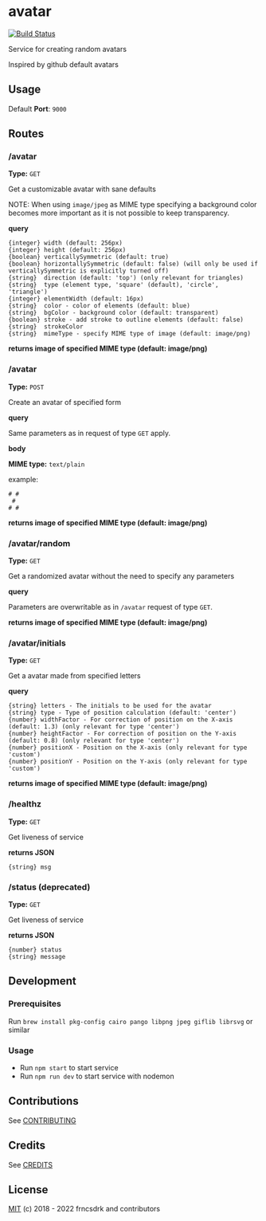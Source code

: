 # avatar

[![Build Status](https://github.com/frncsdrk/avatar/workflows/build/badge.svg?branch=main&event=push)](https://github.com/frncsdrk/avatar/actions)

Service for creating random avatars

Inspired by github default avatars

## Usage

Default **Port**: `9000`

## Routes

### /avatar

**Type:** `GET`

Get a customizable avatar with sane defaults

NOTE: When using `image/jpeg` as MIME type specifying a background color
  becomes more important as it is not possible to keep transparency.

**query**

```
{integer} width (default: 256px)
{integer} height (default: 256px)
{boolean} verticallySymmetric (default: true)
{boolean} horizontallySymmetric (default: false) (will only be used if verticallySymmetric is explicitly turned off)
{string}  direction (default: 'top') (only relevant for triangles)
{string}  type (element type, 'square' (default), 'circle', 'triangle')
{integer} elementWidth (default: 16px)
{string}  color - color of elements (default: blue)
{string}  bgColor - background color (default: transparent)
{boolean} stroke - add stroke to outline elements (default: false)
{string}  strokeColor
{string}  mimeType - specify MIME type of image (default: image/png)
```

**returns image of specified MIME type (default: image/png)**

### /avatar

**Type:** `POST`

Create an avatar of specified form

**query**

Same parameters as in request of type `GET` apply.

**body**

**MIME type:** `text/plain`

example:
```
# #
 #
# #
```

**returns image of specified MIME type (default: image/png)**

### /avatar/random

**Type:** `GET`

Get a randomized avatar without the need to specify any parameters

**query**

Parameters are overwritable as in `/avatar` request of type `GET`.

**returns image of specified MIME type (default: image/png)**

### /avatar/initials

**Type:** `GET`

Get a avatar made from specified letters

**query**

```
{string} letters - The initials to be used for the avatar
{string} type - Type of position calculation (default: 'center')
{number} widthFactor - For correction of position on the X-axis (default: 1.3) (only relevant for type 'center')
{number} heightFactor - For correction of position on the Y-axis (default: 0.8) (only relevant for type 'center')
{number} positionX - Position on the X-axis (only relevant for type 'custom')
{number} positionY - Position on the Y-axis (only relevant for type 'custom')
```

**returns image of specified MIME type (default: image/png)**

### /healthz

**Type:** `GET`

Get liveness of service

**returns JSON**

```
{string} msg
```

### /status (deprecated)

**Type:** `GET`

Get liveness of service

**returns JSON**

```
{number} status
{string} message
```

## Development

### Prerequisites

Run `brew install pkg-config cairo pango libpng jpeg giflib librsvg` or similar

### Usage

- Run `npm start` to start service
- Run `npm run dev` to start service with nodemon

## Contributions

See [CONTRIBUTING](https://github.com/frncsdrk/avatar/blob/main/CONTRIBUTING.md)

## Credits

See [CREDITS](https://github.com/frncsdrk/avatar/blob/main/CREDITS)

## License

[MIT](https://github.com/frncsdrk/avatar/blob/main/LICENSE) (c) 2018 - 2022 frncsdrk and contributors
